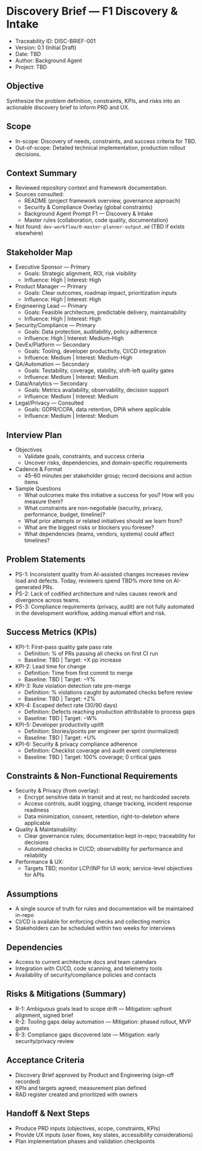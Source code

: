 # Discovery Brief — F1 Discovery & Intake

- Traceability ID: DISC-BRIEF-001
- Version: 0.1 (Initial Draft)
- Date: TBD
- Author: Background Agent
- Project: TBD

## Objective
Synthesize the problem definition, constraints, KPIs, and risks into an actionable discovery brief to inform PRD and UX.

## Scope
- In-scope: Discovery of needs, constraints, and success criteria for TBD.
- Out-of-scope: Detailed technical implementation, production rollout decisions.

## Context Summary
- Reviewed repository context and framework documentation.
- Sources consulted:
  - README (project framework overview, governance approach)
  - Security & Compliance Overlay (global constraints)
  - Background Agent Prompt F1 — Discovery & Intake
  - Master rules (collaboration, code quality, documentation)
- Not found: `dev-workflow/0-master-planner-output.md` (TBD if exists elsewhere)

## Stakeholder Map
- Executive Sponsor — Primary
  - Goals: Strategic alignment, ROI, risk visibility
  - Influence: High | Interest: High
- Product Manager — Primary
  - Goals: Clear outcomes, roadmap impact, prioritization inputs
  - Influence: High | Interest: High
- Engineering Lead — Primary
  - Goals: Feasible architecture, predictable delivery, maintainability
  - Influence: High | Interest: High
- Security/Compliance — Primary
  - Goals: Data protection, auditability, policy adherence
  - Influence: High | Interest: Medium-High
- DevEx/Platform — Secondary
  - Goals: Tooling, developer productivity, CI/CD integration
  - Influence: Medium | Interest: Medium-High
- QA/Automation — Secondary
  - Goals: Testability, coverage, stability, shift-left quality gates
  - Influence: Medium | Interest: Medium
- Data/Analytics — Secondary
  - Goals: Metrics availability, observability, decision support
  - Influence: Medium | Interest: Medium
- Legal/Privacy — Consulted
  - Goals: GDPR/CCPA, data retention, DPIA where applicable
  - Influence: Medium | Interest: Medium

## Interview Plan
- Objectives
  - Validate goals, constraints, and success criteria
  - Uncover risks, dependencies, and domain-specific requirements
- Cadence & Format
  - 45–60 minutes per stakeholder group; record decisions and action items
- Sample Questions
  - What outcomes make this initiative a success for you? How will you measure them?
  - What constraints are non-negotiable (security, privacy, performance, budget, timeline)?
  - What prior attempts or related initiatives should we learn from?
  - What are the biggest risks or blockers you foresee?
  - What dependencies (teams, vendors, systems) could affect timelines?

## Problem Statements
- PS-1: Inconsistent quality from AI-assisted changes increases review load and defects. Today, reviewers spend TBD% more time on AI-generated PRs.
- PS-2: Lack of codified architecture and rules causes rework and divergence across teams.
- PS-3: Compliance requirements (privacy, audit) are not fully automated in the development workflow, adding manual effort and risk.

## Success Metrics (KPIs)
- KPI-1: First-pass quality gate pass rate
  - Definition: % of PRs passing all checks on first CI run
  - Baseline: TBD | Target: +X pp increase
- KPI-2: Lead time for change
  - Definition: Time from first commit to merge
  - Baseline: TBD | Target: −Y%
- KPI-3: Rule violation detection rate pre-merge
  - Definition: % violations caught by automated checks before review
  - Baseline: TBD | Target: +Z%
- KPI-4: Escaped defect rate (30/90 days)
  - Definition: Defects reaching production attributable to process gaps
  - Baseline: TBD | Target: −W%
- KPI-5: Developer productivity uplift
  - Definition: Stories/points per engineer per sprint (normalized)
  - Baseline: TBD | Target: +U%
- KPI-6: Security & privacy compliance adherence
  - Definition: Checklist coverage and audit event completeness
  - Baseline: TBD | Target: 100% coverage; 0 critical gaps

## Constraints & Non-Functional Requirements
- Security & Privacy (from overlay):
  - Encrypt sensitive data in transit and at rest; no hardcoded secrets
  - Access controls, audit logging, change tracking, incident response readiness
  - Data minimization, consent, retention, right-to-deletion where applicable
- Quality & Maintainability:
  - Clear governance rules; documentation kept in-repo; traceability for decisions
  - Automated checks in CI/CD; observability for performance and reliability
- Performance & UX:
  - Targets TBD; monitor LCP/INP for UI work; service-level objectives for APIs

## Assumptions
- A single source of truth for rules and documentation will be maintained in-repo
- CI/CD is available for enforcing checks and collecting metrics
- Stakeholders can be scheduled within two weeks for interviews

## Dependencies
- Access to current architecture docs and team calendars
- Integration with CI/CD, code scanning, and telemetry tools
- Availability of security/compliance policies and contacts

## Risks & Mitigations (Summary)
- R-1: Ambiguous goals lead to scope drift — Mitigation: upfront alignment, signed brief
- R-2: Tooling gaps delay automation — Mitigation: phased rollout, MVP gates
- R-3: Compliance gaps discovered late — Mitigation: early security/privacy review

## Acceptance Criteria
- Discovery Brief approved by Product and Engineering (sign-off recorded)
- KPIs and targets agreed; measurement plan defined
- RAD register created and prioritized with owners

## Handoff & Next Steps
- Produce PRD inputs (objectives, scope, constraints, KPIs)
- Provide UX inputs (user flows, key states, accessibility considerations)
- Plan implementation phases and validation checkpoints